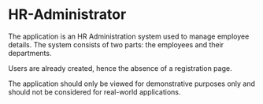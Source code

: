# HR-Administrator

The application is an HR Administration system used to manage employee details. The system consists of two parts: the employees and their departments.

Users are already created, hence the absence of a registration page.

The application should only be viewed for demonstrative purposes only and should not be considered for real-world applications.
